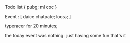 Todo list  {
    pubg; 
    ml 
    coc
}

Event : [
    daice 
    chatpate;
    looss;
]

typeracer for 20 minutes;

the today event was nothing i just having some fun that's it 
